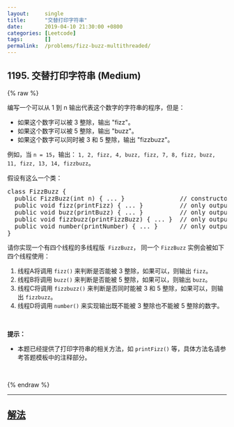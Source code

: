 ```yaml
---
layout:     single
title:      "交替打印字符串"
date:       2019-04-10 21:30:00 +0800
categories: [Leetcode]
tags:       []
permalink:  /problems/fizz-buzz-multithreaded/
---
```


## 1195. 交替打印字符串 (Medium)

{% raw %}

<p>编写一个可以从 1 到 n 输出代表这个数字的字符串的程序，但是：</p>

<ul>
	<li>如果这个数字可以被 3 整除，输出 "fizz"。</li>
	<li>如果这个数字可以被 5 整除，输出 "buzz"。</li>
	<li>如果这个数字可以同时被 3 和 5 整除，输出 "fizzbuzz"。</li>
</ul>

<p>例如，当 <code>n = 15</code>，输出： <code>1, 2, fizz, 4, buzz, fizz, 7, 8, fizz, buzz, 11, fizz, 13, 14, fizzbuzz</code>。</p>

<p>假设有这么一个类：</p>

<pre>
class FizzBuzz {
  public FizzBuzz(int n) { ... }               // constructor
  public void fizz(printFizz) { ... }          // only output "fizz"
  public void buzz(printBuzz) { ... }          // only output "buzz"
  public void fizzbuzz(printFizzBuzz) { ... }  // only output "fizzbuzz"
  public void number(printNumber) { ... }      // only output the numbers
}</pre>

<p>请你实现一个有四个线程的多线程版  <code>FizzBuzz</code>， 同一个 <code>FizzBuzz</code> 实例会被如下四个线程使用：</p>

<ol>
	<li>线程A将调用 <code>fizz()</code> 来判断是否能被 3 整除，如果可以，则输出 <code>fizz</code>。</li>
	<li>线程B将调用 <code>buzz()</code> 来判断是否能被 5 整除，如果可以，则输出 <code>buzz</code>。</li>
	<li>线程C将调用 <code>fizzbuzz()</code> 来判断是否同时能被 3 和 5 整除，如果可以，则输出 <code>fizzbuzz</code>。</li>
	<li>线程D将调用 <code>number()</code> 来实现输出既不能被 3 整除也不能被 5 整除的数字。</li>
</ol>

<p> </p>

<p><strong>提示：</strong></p>

<ul>
	<li>本题已经提供了打印字符串的相关方法，如 <code>printFizz()</code> 等，具体方法名请参考答题模板中的注释部分。</li>
</ul>

<p> </p>

{% endraw %}

---

## [解法](https://github.com/openset/leetcode/tree/master/problems/fizz-buzz-multithreaded)
